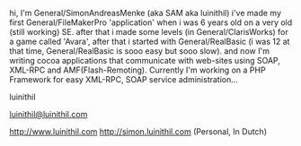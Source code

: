 

hi, I'm General/SimonAndreasMenke (aka SAM aka luinithil) i've made my first General/FileMakerPro 'application' when i was 6 years old on a very old (still working) SE. after that i made some levels (in General/ClarisWorks) for a game called 'Avara', after that i started with General/RealBasic (i was 12 at that time, General/RealBasic is sooo easy but sooo slow). and now I'm writing cocoa applications that communicate with web-sites using SOAP, XML-RPC and AMF(Flash-Remoting). Currently I'm working on a PHP Framework for easy XML-RPC, SOAP service administration...

luinithil

luinithil@luinithil.com

http://www.luinithil.com
http://simon.luinithil.com (Personal, In Dutch)